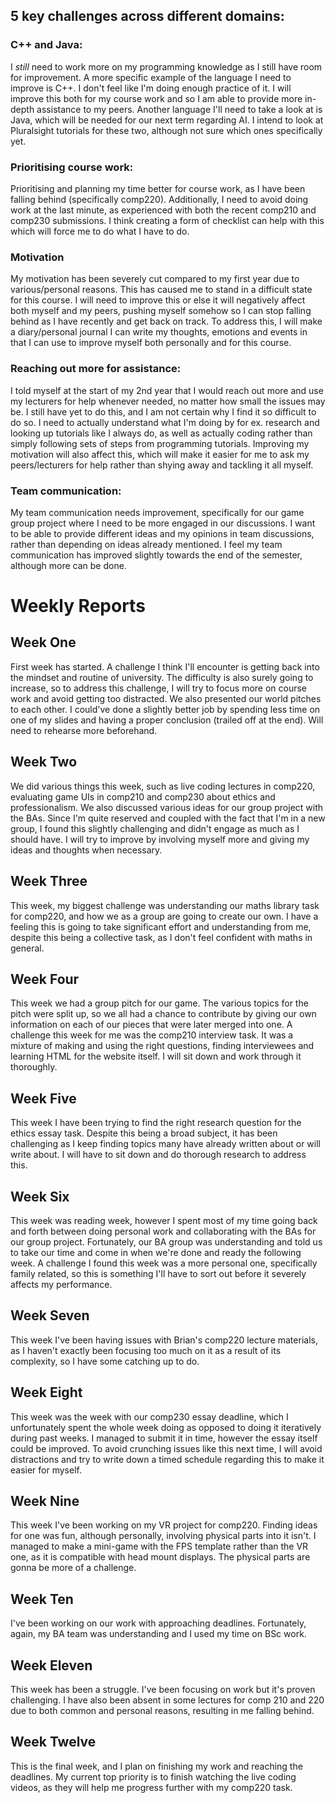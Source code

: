 ## 5 key challenges across different domains:


### C++ and Java:
I *still* need to work more on my programming knowledge as I still have room for improvement. A more specific example of the language I need to improve is C++. I don't feel like I'm doing enough practice of it. I will improve this both for my course work and so I am able to provide more in-depth assistance to my peers. Another language I'll need to take a look at is Java, which will be needed for our next term regarding AI. I intend to look at Pluralsight tutorials for these two, although not sure which ones specifically yet.


### Prioritising course work:
Prioritising and planning my time better for course work, as I have been falling behind (specifically comp220). Additionally, I need to avoid doing work at the last minute, as experienced with both the recent comp210 and comp230 submissions. I think creating a form of checklist can help with this which will force me to do what I have to do.


### Motivation 
My motivation has been severely cut compared to my first year due to various/personal reasons. This has caused me to stand in a difficult state for this course. I will need to improve this or else it will negatively affect both myself and my peers, pushing myself somehow so I can stop falling behind as I have recently and get back on track. To address this, I will make a diary/personal journal I can write my thoughts, emotions and events in that I can use to improve myself both personally and for this course.


### Reaching out more for assistance:
I told myself at the start of my 2nd year that I would reach out more and use my lecturers for help whenever needed, no matter how small the issues may be. I still have yet to do this, and I am not certain why I find it so difficult to do so. I need to actually understand what I'm doing by for ex. research and looking up tutorials like I always do, as well as actually coding rather than simply following sets of steps from programming tutorials. Improving my motivation will also affect this, which will make it easier for me to ask my peers/lecturers for help rather than shying away and tackling it all myself.


### Team communication:
My team communication needs improvement, specifically for our game group project where I need to be more engaged in our discussions. I want to be able to provide different ideas and my opinions in team discussions, rather than depending on ideas already mentioned. I feel my team communication has improved slightly towards the end of the semester, although more can be done. 



# Weekly Reports

## Week One
First week has started. A challenge I think I'll encounter is getting back into the mindset and routine of university. The difficulty is also surely going to increase, so to address this challenge, I will try to focus more on course work and avoid getting too distracted. We also presented our world pitches to each other. I could've done a slightly better job by spending less time on one of my slides and having a proper conclusion (trailed off at the end). Will need to rehearse more beforehand.

## Week Two
We did various things this week, such as live coding lectures in comp220, evaluating game UIs in comp210 and comp230 about ethics and professionalism. We also discussed various ideas for our group project with the BAs. Since I'm quite reserved and coupled with the fact that I'm in a new group, I found this slightly challenging and didn't engage as much as I should have. I will try to improve by involving myself more and giving my ideas and thoughts when necessary. 

## Week Three
This week, my biggest challenge was understanding our maths library task for comp220, and how we as a group are going to create our own. I have a feeling this is going to take significant effort and understanding from me, despite this being a collective task, as I don't feel confident with maths in general. 

## Week Four
This week we had a group pitch for our game. The various topics for the pitch were split up, so we all had a chance to contribute by giving our own information on each of our pieces that were later merged into one. A challenge this week for me was the comp210 interview task. It was a mixture of making and using the right questions, finding interviewees and learning HTML for the website itself. I will sit down and work through it thoroughly.

## Week Five
This week I have been trying to find the right research question for the ethics essay task. Despite this being a broad subject, it has been challenging as I keep finding topics many have already written about or will write about. I will have to sit down and do thorough research to address this.

## Week Six
This week was reading week, however I spent most of my time going back and forth between doing personal work and collaborating with the BAs for our group project. Fortunately, our BA group was understanding and told us to take our time and come in when we're done and ready the following week. A challenge I found this week was a more personal one, specifically family related, so this is something I'll have to sort out before it severely affects my performance. 

## Week Seven
This week I've been having issues with Brian's comp220 lecture materials, as I haven't exactly been focusing too much on it as a result of its complexity, so I have some catching up to do.

## Week Eight
This week was the week with our comp230 essay deadline, which I unfortunately spent the whole week doing as opposed to doing it iteratively during past weeks. I managed to submit it in time, however the essay itself could be improved. To avoid crunching issues like this next time, I will avoid distractions and try to write down a timed schedule regarding this to make it easier for myself.

## Week Nine
This week I've been working on my VR project for comp220. Finding ideas for one was fun, although personally, involving physical parts into it isn't. I managed to make a mini-game with the FPS template rather than the VR one, as it is compatible with head mount displays. The physical parts are gonna be more of a challenge.


## Week Ten
I've been working on our work with approaching deadlines. Fortunately, again, my BA team was understanding and I used my time on BSc work.


## Week Eleven
This week has been a struggle. I've been focusing on work but it's proven challenging. I have also been absent in some lectures for comp 210 and 220 due to both common and personal reasons, resulting in me falling behind.


## Week Twelve
This is the final week, and I plan on finishing my work and reaching the deadlines. My current top priority is to finish watching the live coding videos, as they will help me progress further with my comp220 task. 




